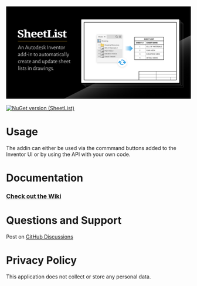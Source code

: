 ![open-graph-preview-img](https://raw.githubusercontent.com/bretleasure/SheetList/82c43b4a4916f0fe861f9885fe8dba133a491d8a/img/open-graph-preview-img.png)

[![NuGet version (SheetList)](https://buildstats.info/nuget/SheetList)](https://www.nuget.org/packages/SheetList)

# Usage

The addin can either be used via the commmand buttons added to the Inventor UI or by using the API with your own code. 

# Documentation

### [Check out the Wiki](https://github.com/bretleasure/SheetList/wiki)

# Questions and Support

Post on [GitHub Discussions](https://github.com/bretleasure/SheetList/discussions)

# Privacy Policy

This application does not collect or store any personal data.
